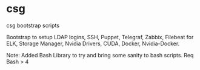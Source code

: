 # csg
csg bootstrap scripts

Bootstrap to setup LDAP logins, SSH, Puppet, Telegraf, Zabbix, Filebeat for ELK, Storage Manager, Nvidia Drivers, CUDA, Docker, Nvidia-Docker.

Note: 
Added Bash Library to try and bring some sanity to bash scripts. Req Bash > 4
